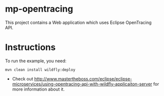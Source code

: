 # mp-opentracing
This project contains a Web application which uses Eclipse OpenTracing API.

# Instructions

To run the example, you need:

````
mvn clean install wildfly:deploy
````

* Check out http://www.mastertheboss.com/eclipse/eclipse-microservices/using-opentracing-api-with-wildfly-applicaiton-server for more information about it. 

